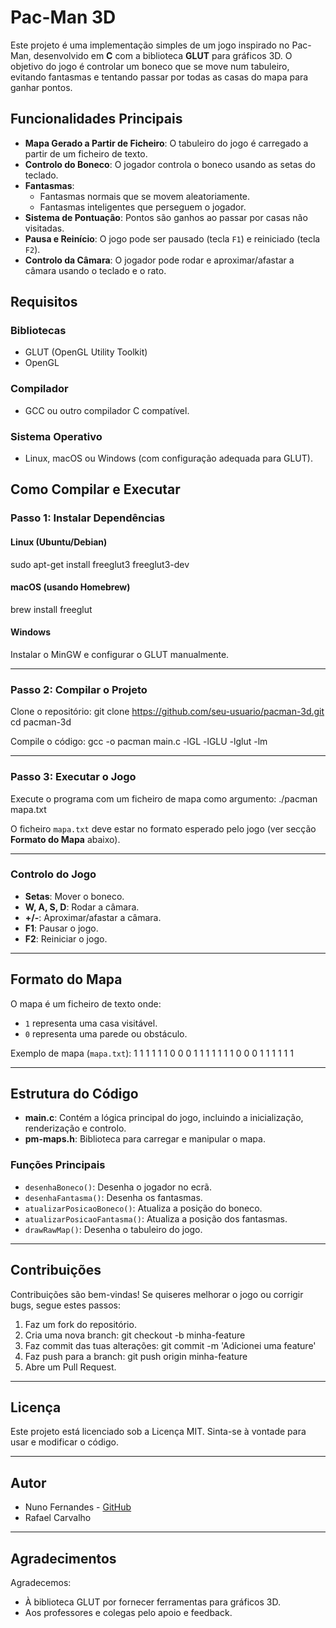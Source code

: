 # Pac-Man 3D

Este projeto é uma implementação simples de um jogo inspirado no Pac-Man, desenvolvido em **C** com a biblioteca **GLUT** para gráficos 3D. O objetivo do jogo é controlar um boneco que se move num tabuleiro, evitando fantasmas e tentando passar por todas as casas do mapa para ganhar pontos.

## Funcionalidades Principais

- **Mapa Gerado a Partir de Ficheiro**: O tabuleiro do jogo é carregado a partir de um ficheiro de texto.
- **Controlo do Boneco**: O jogador controla o boneco usando as setas do teclado.
- **Fantasmas**:
  - Fantasmas normais que se movem aleatoriamente.
  - Fantasmas inteligentes que perseguem o jogador.
- **Sistema de Pontuação**: Pontos são ganhos ao passar por casas não visitadas.
- **Pausa e Reinício**: O jogo pode ser pausado (tecla `F1`) e reiniciado (tecla `F2`).
- **Controlo da Câmara**: O jogador pode rodar e aproximar/afastar a câmara usando o teclado e o rato.

## Requisitos

### Bibliotecas
- GLUT (OpenGL Utility Toolkit)
- OpenGL

### Compilador
- GCC ou outro compilador C compatível.

### Sistema Operativo
- Linux, macOS ou Windows (com configuração adequada para GLUT).

## Como Compilar e Executar

### Passo 1: Instalar Dependências

#### Linux (Ubuntu/Debian)
sudo apt-get install freeglut3 freeglut3-dev

#### macOS (usando Homebrew)
brew install freeglut


#### Windows
Instalar o MinGW e configurar o GLUT manualmente.

---

### Passo 2: Compilar o Projeto

Clone o repositório:
git clone https://github.com/seu-usuario/pacman-3d.git
cd pacman-3d

Compile o código:
gcc -o pacman main.c -lGL -lGLU -lglut -lm

---

### Passo 3: Executar o Jogo

Execute o programa com um ficheiro de mapa como argumento:
./pacman mapa.txt

O ficheiro `mapa.txt` deve estar no formato esperado pelo jogo (ver secção **Formato do Mapa** abaixo).

---

### Controlo do Jogo

- **Setas**: Mover o boneco.
- **W, A, S, D**: Rodar a câmara.
- **+/-**: Aproximar/afastar a câmara.
- **F1**: Pausar o jogo.
- **F2**: Reiniciar o jogo.

---

## Formato do Mapa

O mapa é um ficheiro de texto onde:

- `1` representa uma casa visitável.
- `0` representa uma parede ou obstáculo.

Exemplo de mapa (`mapa.txt`):
1 1 1 1 1
1 0 0 0 1
1 1 1 1 1
1 0 0 0 1
1 1 1 1 1

---

## Estrutura do Código

- **main.c**: Contém a lógica principal do jogo, incluindo a inicialização, renderização e controlo.
- **pm-maps.h**: Biblioteca para carregar e manipular o mapa.

### Funções Principais

- `desenhaBoneco()`: Desenha o jogador no ecrã.
- `desenhaFantasma()`: Desenha os fantasmas.
- `atualizarPosicaoBoneco()`: Atualiza a posição do boneco.
- `atualizarPosicaoFantasma()`: Atualiza a posição dos fantasmas.
- `drawRawMap()`: Desenha o tabuleiro do jogo.

---

## Contribuições

Contribuições são bem-vindas! Se quiseres melhorar o jogo ou corrigir bugs, segue estes passos:

1. Faz um fork do repositório.
2. Cria uma nova branch:
git checkout -b minha-feature
3. Faz commit das tuas alterações:
git commit -m 'Adicionei uma feature'
4. Faz push para a branch:
git push origin minha-feature
5. Abre um Pull Request.

---

## Licença

Este projeto está licenciado sob a Licença MIT. Sinta-se à vontade para usar e modificar o código.

---

## Autor

- Nuno Fernandes - [GitHub](https://github.com/nunofernandes2000)
- Rafael Carvalho

---

## Agradecimentos

Agradecemos:

- À biblioteca GLUT por fornecer ferramentas para gráficos 3D.
- Aos professores e colegas pelo apoio e feedback.
